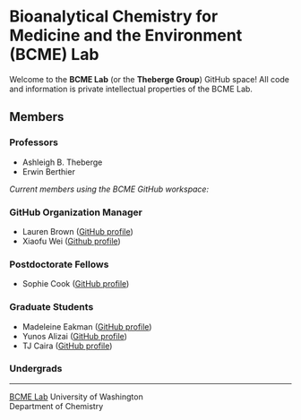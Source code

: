 # Bioanalytical Chemistry for Medicine and the Environment (BCME) Lab 
Welcome to the **BCME Lab** (or the **Theberge Group**)  GitHub space! All code and information is private intellectual properties of the BCME Lab.

## Members
### Professors
- Ashleigh B. Theberge
- Erwin Berthier  

*Current members using the BCME GitHub workspace:*  

### GitHub Organization Manager
- Lauren Brown ([GitHub profile](https://github.com/lgbrown1))
- Xiaofu Wei ([Github profile](https://github.com/xiaofunny-567))

### Postdoctorate Fellows
- Sophie Cook ([GitHub profile](https://github.com/srcook2))

### Graduate Students
- Madeleine Eakman ([GitHub profile](https://github.com/eakmanm))
- Yunos Alizai ([GitHub profile](https://github.com/myalizai))
- TJ Caira ([GitHub profile](https://github.com/tcaira))

### Undergrads
> 

___

[BCME Lab](https://depts.washington.edu/bcmelab/)
University of Washington  
Department of Chemistry  
